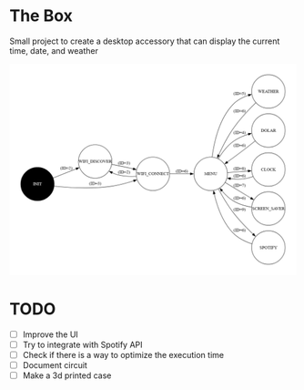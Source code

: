 # The Box

Small project to create a desktop accessory that can display the current time, date, and weather

![StateMachineGraph](./fsm.png)

# TODO

- [ ] Improve the UI
- [ ] Try to integrate with Spotify API
- [ ] Check if there is a way to optimize the execution time
- [ ] Document circuit
- [ ] Make a 3d printed case
